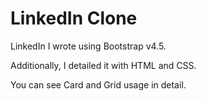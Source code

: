 # LinkedIn Clone

LinkedIn I wrote using Bootstrap v4.5.

Additionally, I detailed it with HTML and CSS.

You can see Card and Grid usage in detail.
